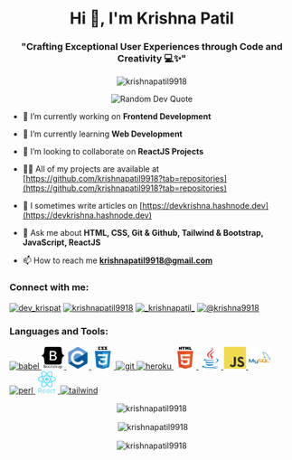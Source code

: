 <h1 align="center">Hi 👋, I'm Krishna Patil</h1>
<h3 align="center">"Crafting Exceptional User Experiences through Code and Creativity 💻✨"</h3>

<p align="center"> <img src="https://komarev.com/ghpvc/?username=krishnapatil9918&label=Profile%20views&color=0e75b6&style=flat" alt="krishnapatil9918" /> </p>

<div align="center">
    <img src="https://quotes-github-readme.vercel.app/api?type=horizontal&theme=radical" alt="Random Dev Quote">
</div>

- 🔭 I’m currently working on **Frontend Development**

- 🌱 I’m currently learning ****Web Development****

- 👯 I’m looking to collaborate on **ReactJS Projects**

- 👨‍💻 All of my projects are available at [https://github.com/krishnapatil9918?tab=repositories](https://github.com/krishnapatil9918?tab=repositories)

- 📝 I sometimes write articles on [https://devkrishna.hashnode.dev](https://devkrishna.hashnode.dev)

- 💬 Ask me about **HTML, CSS, Git & Github, Tailwind & Bootstrap, JavaScript, ReactJS**

- 📫 How to reach me **krishnapatil9918@gmail.com**

<h3 align="left">Connect with me:</h3>
<p align="left">
<a href="https://twitter.com/dev_krispat" target="blank"><img align="center" src="https://raw.githubusercontent.com/rahuldkjain/github-profile-readme-generator/master/src/images/icons/Social/twitter.svg" alt="dev_krispat" height="30" width="40" /></a>
<a href="https://linkedin.com/in/krishnapatil9918" target="blank"><img align="center" src="https://raw.githubusercontent.com/rahuldkjain/github-profile-readme-generator/master/src/images/icons/Social/linked-in-alt.svg" alt="krishnapatil9918" height="30" width="40" /></a>
<a href="https://instagram.com/_krishnapatil_" target="blank"><img align="center" src="https://raw.githubusercontent.com/rahuldkjain/github-profile-readme-generator/master/src/images/icons/Social/instagram.svg" alt="_krishnapatil_" height="30" width="40" /></a>
<a href="https://hashnode.com/@krishna9918" target="blank"><img align="center" src="https://raw.githubusercontent.com/rahuldkjain/github-profile-readme-generator/master/src/images/icons/Social/hashnode.svg" alt="@krishna9918" height="30" width="40" /></a>
</p>

<h3 align="left">Languages and Tools:</h3>
<p align="left"> <a href="https://babeljs.io/" target="_blank" rel="noreferrer"> <img src="https://www.vectorlogo.zone/logos/babeljs/babeljs-icon.svg" alt="babel" width="40" height="40"/> </a> <a href="https://getbootstrap.com" target="_blank" rel="noreferrer"> <img src="https://raw.githubusercontent.com/devicons/devicon/master/icons/bootstrap/bootstrap-plain-wordmark.svg" alt="bootstrap" width="40" height="40"/> </a> <a href="https://www.cprogramming.com/" target="_blank" rel="noreferrer"> <img src="https://raw.githubusercontent.com/devicons/devicon/master/icons/c/c-original.svg" alt="c" width="40" height="40"/> </a> <a href="https://www.w3schools.com/css/" target="_blank" rel="noreferrer"> <img src="https://raw.githubusercontent.com/devicons/devicon/master/icons/css3/css3-original-wordmark.svg" alt="css3" width="40" height="40"/> </a> <a href="https://git-scm.com/" target="_blank" rel="noreferrer"> <img src="https://www.vectorlogo.zone/logos/git-scm/git-scm-icon.svg" alt="git" width="40" height="40"/> </a> <a href="https://heroku.com" target="_blank" rel="noreferrer"> <img src="https://www.vectorlogo.zone/logos/heroku/heroku-icon.svg" alt="heroku" width="40" height="40"/> </a> <a href="https://www.w3.org/html/" target="_blank" rel="noreferrer"> <img src="https://raw.githubusercontent.com/devicons/devicon/master/icons/html5/html5-original-wordmark.svg" alt="html5" width="40" height="40"/> </a> <a href="https://www.java.com" target="_blank" rel="noreferrer"> <img src="https://raw.githubusercontent.com/devicons/devicon/master/icons/java/java-original.svg" alt="java" width="40" height="40"/> </a> <a href="https://developer.mozilla.org/en-US/docs/Web/JavaScript" target="_blank" rel="noreferrer"> <img src="https://raw.githubusercontent.com/devicons/devicon/master/icons/javascript/javascript-original.svg" alt="javascript" width="40" height="40"/> </a> <a href="https://www.mysql.com/" target="_blank" rel="noreferrer"> <img src="https://raw.githubusercontent.com/devicons/devicon/master/icons/mysql/mysql-original-wordmark.svg" alt="mysql" width="40" height="40"/> </a> <a href="https://www.perl.org/" target="_blank" rel="noreferrer"> <img src="https://api.iconify.design/logos-perl.svg" alt="perl" width="40" height="40"/> </a> <a href="https://reactjs.org/" target="_blank" rel="noreferrer"> <img src="https://raw.githubusercontent.com/devicons/devicon/master/icons/react/react-original-wordmark.svg" alt="react" width="40" height="40"/> </a> <a href="https://tailwindcss.com/" target="_blank" rel="noreferrer"> <img src="https://www.vectorlogo.zone/logos/tailwindcss/tailwindcss-icon.svg" alt="tailwind" width="40" height="40"/> </a> </p>

<p align="center"><img align="center" src="https://github-readme-streak-stats.herokuapp.com/?user=krishnapatil9918&" alt="krishnapatil9918" /></p>

<p align="center">&nbsp;<img align="center" src="https://github-readme-stats.vercel.app/api?username=krishnapatil9918&show_icons=true&locale=en" alt="krishnapatil9918" /></p>

<p align="center"><img align="center" src="https://github-readme-stats.vercel.app/api/top-langs?username=krishnapatil9918&show_icons=true&locale=en&layout=compact" alt="krishnapatil9918" /></p>

